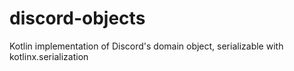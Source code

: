 # discord-objects
Kotlin implementation of Discord's domain object, serializable with kotlinx.serialization
